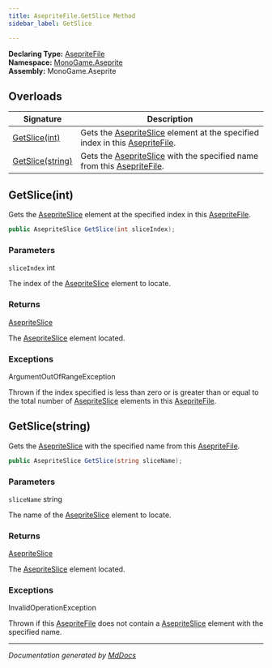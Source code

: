 ```yaml
---
title: AsepriteFile.GetSlice Method
sidebar_label: GetSlice

---
```


**Declaring Type:** [AsepriteFile](../)  
**Namespace:** [MonoGame.Aseprite](../../)  
**Assembly:** MonoGame.Aseprite

## Overloads

| Signature                           | Description                                                                                                                              |
| ----------------------------------- | ---------------------------------------------------------------------------------------------------------------------------------------- |
| [GetSlice(int)](#getsliceint)       | Gets the [AsepriteSlice](../../AsepriteTypes/AsepriteSlice/) element at the specified index in this [AsepriteFile](../). |
| [GetSlice(string)](#getslicestring) | Gets the [AsepriteSlice](../../AsepriteTypes/AsepriteSlice/) with the specified name from this [AsepriteFile](../).      |

## GetSlice(int)

Gets the [AsepriteSlice](../../AsepriteTypes/AsepriteSlice/) element at the specified index in this [AsepriteFile](../).

```csharp
public AsepriteSlice GetSlice(int sliceIndex);
```

### Parameters

`sliceIndex`  int

The index of the [AsepriteSlice](../../AsepriteTypes/AsepriteSlice/) element to locate.

### Returns

[AsepriteSlice](../../AsepriteTypes/AsepriteSlice/)

The [AsepriteSlice](../../AsepriteTypes/AsepriteSlice/) element located.

### Exceptions

ArgumentOutOfRangeException

Thrown if the index specified is less than zero or is greater than or equal to the total number of [AsepriteSlice](../../AsepriteTypes/AsepriteSlice/) elements in this [AsepriteFile](../).

## GetSlice(string)

Gets the [AsepriteSlice](../../AsepriteTypes/AsepriteSlice/) with the specified name from this [AsepriteFile](../).

```csharp
public AsepriteSlice GetSlice(string sliceName);
```

### Parameters

`sliceName`  string

The name of the [AsepriteSlice](../../AsepriteTypes/AsepriteSlice/) element to locate.

### Returns

[AsepriteSlice](../../AsepriteTypes/AsepriteSlice/)

The [AsepriteSlice](../../AsepriteTypes/AsepriteSlice/) element located.

### Exceptions

InvalidOperationException

Thrown if this [AsepriteFile](../) does not contain a [AsepriteSlice](../../AsepriteTypes/AsepriteSlice/) element with the  specified name.

___

*Documentation generated by [MdDocs](https://github.com/ap0llo/mddocs)*
